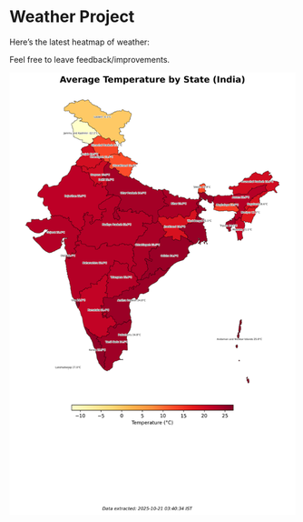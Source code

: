 # Weather Project

Here’s the latest heatmap of weather:

Feel free to leave feedback/improvements.

![India Heatmap](docs/assets/india_heatmap.png?v=F6B35C)
